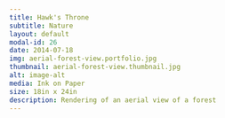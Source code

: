 ```yaml
---
title: Hawk's Throne
subtitle: Nature
layout: default
modal-id: 26
date: 2014-07-18
img: aerial-forest-view.portfolio.jpg
thumbnail: aerial-forest-view.thumbnail.jpg
alt: image-alt
media: Ink on Paper
size: 18in x 24in
description: Rendering of an aerial view of a forest
---
```

